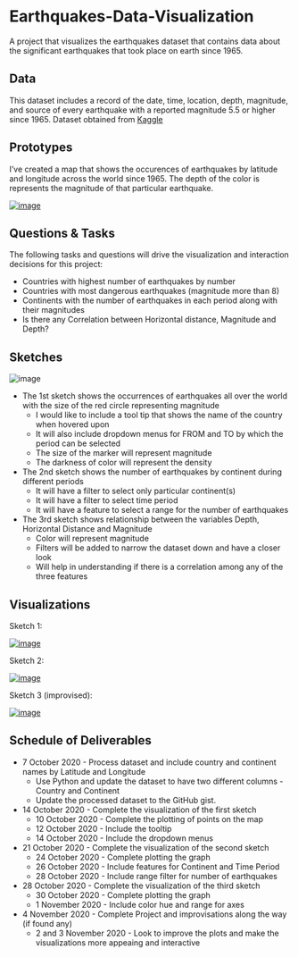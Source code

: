 # Earthquakes-Data-Visualization
A project that visualizes the earthquakes dataset that contains data about the significant earthquakes that took place on earth since 1965.

## Data

This dataset includes a record of the date, time, location, depth, magnitude, and source of every earthquake with a reported magnitude 5.5 or higher since 1965. Dataset obtained from [Kaggle](https://www.kaggle.com/usgs/earthquake-database)

## Prototypes

I’ve created a map that shows the occurences of earthquakes by latitude and longitude across the world since 1965. The depth of the color is represents the magnitude of that particular earthquake.

[![image](https://user-images.githubusercontent.com/29768921/94610836-e2395b80-026e-11eb-9694-10472cf9d7f6.png)](https://vizhub.com/evarun22/ab189a6d9b994a63bd2dff2983a7d9af)


## Questions & Tasks

The following tasks and questions will drive the visualization and interaction decisions for this project:

 * Countries with highest number of earthquakes by number
 * Countries with most dangerous earthquakes (magnitude more than 8)
 * Continents with the number of earthquakes in each period along with their magnitudes
 * Is there any Correlation between Horizontal distance, Magnitude and Depth?

## Sketches

![image](https://user-images.githubusercontent.com/29768921/94611305-8c18e800-026f-11eb-91a6-f80319772f6e.png)

* The 1st sketch shows the occurrences of earthquakes all over the world with the size of the red circle representing magnitude
  * I would like to include a tool tip that shows the name of the country when hovered upon
  * It will also include dropdown menus for FROM and TO by which the period can be selected
  * The size of the marker will represent magnitude
  * The darkness of color will represent the density
* The 2nd sketch shows the number of earthquakes by continent during different periods
  * It will have a filter to select only particular continent(s)
  * It will have a filter to select time period
  * It will have a feature to select a range for the number of earthquakes 
* The 3rd sketch shows relationship between the variables Depth, Horizontal Distance and Magnitude
  * Color will represent magnitude
  * Filters will be added to narrow the dataset down and have a closer look
  * Will help in understanding if there is a correlation among any of the three features
  
## Visualizations
Sketch 1:

[![image](https://github.com/evarun22/Earthquakes-Data-Visualization/issues/3#issue-734153913)](https://vizhub.com/evarun22/ab189a6d9b994a63bd2dff2983a7d9af?edit=files&file=useData.js&mode=full)

Sketch 2:

[![image](https://github.com/evarun22/Earthquakes-Data-Visualization/issues/4#issue-734154061)](https://vizhub.com/evarun22/24f9c60769ab42b1a0f8e62e75aaff9d?edit=files&file=README.md&mode=full)

Sketch 3 (improvised):

[![image](https://github.com/evarun22/Earthquakes-Data-Visualization/issues/5#issue-734154178)](https://vizhub.com/evarun22/91091303ebcc4c5f9022c0605eedd0bf?edit=files&file=index.html&mode=full)

## Schedule of Deliverables

* 7 October 2020 - Process dataset and include country and continent names by Latitude and Longitude
  * Use Python and update the dataset to have two different columns - Country and Continent
  * Update the processed dataset to the GitHub gist.
* 14 October 2020 - Complete the visualization of the first sketch
  * 10 October 2020 - Complete the plotting of points on the map
  * 12 October 2020 - Include the tooltip
  * 14 October 2020 - Include the dropdown menus
* 21 October 2020 - Complete the visualization of the second sketch
  * 24 October 2020 - Complete plotting the graph
  * 26 October 2020 - Include features for Continent and Time Period
  * 28 October 2020 - Include range filter for number of earthquakes
* 28 October 2020 - Complete the visualization of the third sketch
  * 30 October 2020 - Complete plotting the graph
  * 1 November 2020 - Include color hue and range for axes
* 4 November 2020 - Complete Project and improvisations along the way (if found any)
  * 2 and 3 November 2020 - Look to improve the plots and make the visualizations more appeaing and interactive
